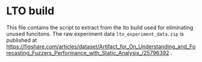 # LTO build
This file contains the script to extract from the lto build used for eliminating unused funcitons.
The raw experiment data `lto_experiment_data.zip` is published at https://figshare.com/articles/dataset/Artifact_for_On_Understanding_and_Forecasting_Fuzzers_Performance_with_Static_Analysis_/25796392 .
